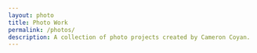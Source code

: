 ```yaml
---
layout: photo
title: Photo Work
permalink: /photos/
description: A collection of photo projects created by Cameron Coyan.
---
```


